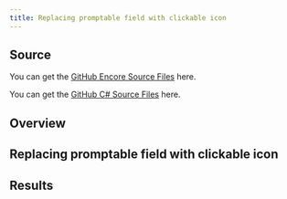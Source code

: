 ```yaml
---
title: Replacing promptable field with clickable icon
---
```

## Source

You can get the [GitHub Encore Source Files](https://github.com/asnaqsys-examples/sunfarm-encore) here.

You can get the [GitHub C# Source Files](https://github.com/asnaqsys-examples/sunfarm-csharp) here.

## Overview

## Replacing promptable field with clickable icon

## Results

